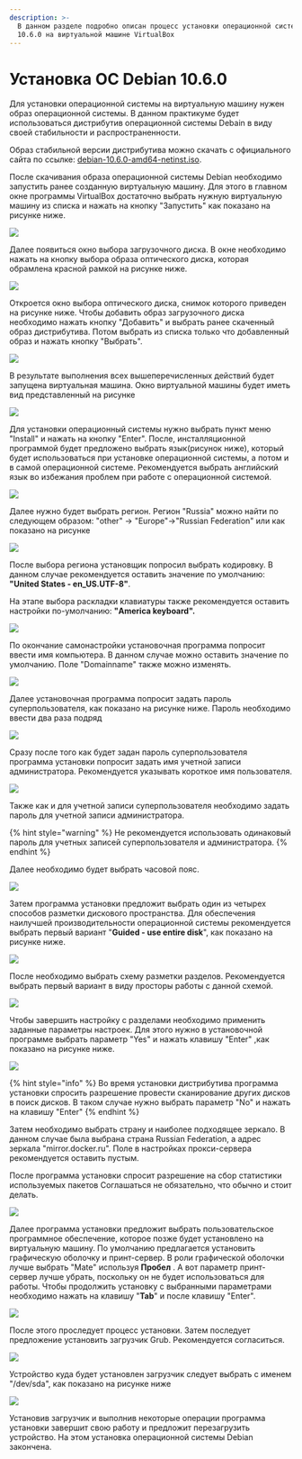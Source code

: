 ```yaml
---
description: >-
  В данном разделе подробно описан процесс установки операционной системы Debian
  10.6.0 на виртуальной машине VirtualBox
---
```


# Установка ОС Debian 10.6.0

Для установки операционной системы на виртуальную машину нужен образ операционной системы. В данном практикуме будет использоваться дистрибутив операционной системы Debain в виду своей стабильности и распространенности. 

Образ стабильной версии дистрибутива можно скачать с официального сайта по ссылке: [debian-10.6.0-amd64-netinst.iso](https://cdimage.debian.org/debian-cd/current/amd64/iso-cd/debian-10.6.0-amd64-netinst.iso).

После скачивания образа операционной системы Debian необходимо запустить ранее созданную виртуальную машину. Для этого в главном окне программы VirtualBox достаточно выбрать нужную виртуальную машину из списка и нажать на кнопку "Запустить" как показано на рисунке ниже. 

![](../.gitbook/assets/zapusk-virtulanoi-mashiny.png)

Далее появиться окно выбора загрузочного диска. В окне необходимо нажать на кнопку выбора образа оптического диска, которая обрамлена красной рамкой на рисунке ниже. 

![](../.gitbook/assets/vybor-zagruzochnogo-diska.png)

Откроется окно выбора оптического диска, снимок которого приведен на рисунке ниже. Чтобы  добавить образ загрузочного диска необходимо нажать кнопку "Добавить" и  выбрать ранее скаченный образ дистрибутива. Потом выбрать из списка только что добавленный образ и нажать кнопку "Выбрать". 

![](../.gitbook/assets/dobavlenie-opticheskogo-diska.png)

В результате выполнения всех вышеперечисленных действий  будет запущена виртуальная машина. Окно виртуальной машины будет иметь вид представленный на рисунке 

![](../.gitbook/assets/menyu-ustanovshika.png)

Для установки операционный системы нужно выбрать пункт меню "Install" и нажать на кнопку "Enter". После, инсталляционной программой будет предложено выбрать язык\(рисунок ниже\), который будет использоваться при  установке операционной системы, а потом и в самой операционной системе. Рекомендуется выбрать английский язык  во избежания проблем при работе с операционной системой.

![](../.gitbook/assets/ustanovka.-punkt-1.-vybor-yazyka..png)

Далее нужно будет выбрать регион. Регион "Russia" можно найти по следующем образом: "other" -&gt; "Europe"-&gt;"Russian Federation" или как показано на рисунке 

![](../.gitbook/assets/vybor-regiona-all.png)

После выбора региона установщик попросил выбрать кодировку. В данном случае рекомендуется оставить значение по умолчанию: **"United States - en\_US.UTF-8"**. 

На этапе выбора раскладки клавиатуры также рекомендуется оставить настройки по-умолчанию: **"America keyboard".**

![](../.gitbook/assets/ustanovka.-punkt-4.-raskladka-klaviatury..png)

По окончание самонастройки установочная программа попросит ввести имя компьютера. В данном случае можно оставить значение по умолчанию. Поле "Domainname" также можно изменять.

![](../.gitbook/assets/ustanovka.-punkt-5.-imya-khosta..png)

Далее установочная программа попросит задать пароль суперпользователя, как показано на рисунке ниже. Пароль необходимо ввести два раза подряд

![](../.gitbook/assets/ustanovka.-punkt-6.-parol-superpolzovatelya..png)

Сразу после того как будет задан пароль суперпользователя программа установки попросит задать имя учетной записи администратора. Рекомендуется указывать короткое имя пользователя.

![](../.gitbook/assets/ustanovka.-punkt-7-imya-adminastratora..png)

Также как и для учетной записи суперпользователя необходимо задать пароль для учетной записи администратора. 

{% hint style="warning" %}
Не рекомендуется использовать одинаковый пароль для учетных записей суперпользователя и администратора.
{% endhint %}

Далее необходимо будет выбрать часовой пояс.

![](../.gitbook/assets/ustanovka.-punkt-9-chasovoi-poyas..png)

Затем программа установки предложит выбрать один из четырех способов разметки дискового пространства. Для обеспечения наилучшей производительности операционной системы рекомендуется выбрать первый вариант "**Guided - use entire disk**", как показано на рисунке ниже.

![](../.gitbook/assets/ustanovka.-punkt-10-nastroika-razdelov..png)

После необходимо выбрать схему разметки разделов. Рекомендуется выбрать первый вариант в виду просторы работы с данной схемой.  

![](../.gitbook/assets/ustanovka.-punkt-12-razdely..png)

Чтобы завершить настройку с разделами необходимо применить заданные параметры настроек. Для этого нужно в установочной программе выбрать параметр "Yes" и нажать клавишу "Enter" ,как показано на рисунке ниже.

![](../.gitbook/assets/ustanovka.-punkt-13-razdely-zavershenie-yes..png)

{% hint style="info" %}
Во время установки дистрибутива программа установки спросить разрешение провести сканирование других дисков в поиск дисков. В таком случае нужно выбрать параметр "No" и нажать на клавишу "Enter"
{% endhint %}

Затем необходимо выбрать страну и наиболее подходящее зеркало. В данном случае была выбрана страна Russian Federation, а адрес зеркала "mirror.docker.ru". Поле в настройках прокси-сервера рекомендуется оставить пустым.

После программа установки спросит разрешение на сбор статистики используемых пакетов Соглашаться не обязательно, что обычно и стоит делать. 

![](../.gitbook/assets/ustanovka.-punkt-15-statistika.png)

Далее программа установки предложит выбрать пользовательское  программное обеспечение, которое позже будет установлено на виртуальную машину. По умолчанию предлагается установить графическую оболочку и принт-сервер. В роли графической оболочки лучше выбрать "Mate" используя **Пробел** . А вот параметр принт-сервер лучше убрать, поскольку он не будет использоваться для работы. Чтобы продолжить установку с выбранными параметрами необходимо нажать на клавишу "**Tab**" и после клавишу "Enter".

![](../.gitbook/assets/ustanovka.-punkt-16-programmnoe-obespechenie.png)

После этого проследует процесс установки. Затем последует предложение установить загрузчик Grub. Рекомендуется согласиться.

![](../.gitbook/assets/ustanovka.-punkt-grub-.png)

Устройство куда будет установлен загрузчик следует выбрать с именем "/dev/sda", как показано на рисунке ниже 

![](../.gitbook/assets/ustanovka.-punkt-17-put-grub.png)

Установив загрузчик и выполнив некоторые операции программа установки завершит свою работу и предложит перезагрузить устройство. На этом установка операционной системы Debian закончена.

